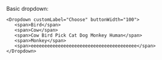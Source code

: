Basic dropdown:

    <Dropdown customLabel="Choose" buttonWidth="100">
       <span>Bird</span>
       <span>Cow</span>
       <span>Cow Bird Pick Cat Dog Monkey Human</span>
       <span>Monkey</span>
       <span>eeeeeeeeeeeeeeeeeeeeeeeeeeeeeeeeeeeeeee</span>
    </Dropdown>
